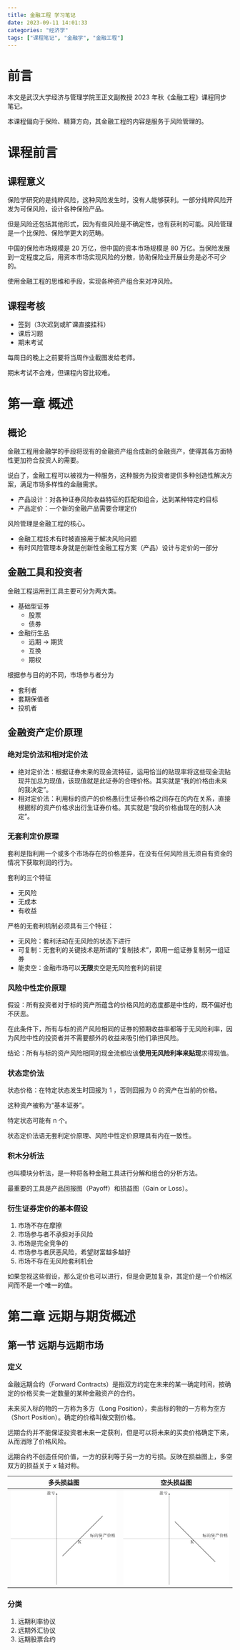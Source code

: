```yaml
---
title: 金融工程 学习笔记
date: 2023-09-11 14:01:33
categories: "经济学"
tags: ["课程笔记", "金融学", "金融工程"]
---
```


# 前言

本文是武汉大学经济与管理学院王正文副教授 2023 年秋《金融工程》课程同步笔记。

本课程偏向于保险、精算方向，其金融工程的内容是服务于风险管理的。

# 课程前言

## 课程意义

保险学研究的是纯粹风险，这种风险发生时，没有人能够获利。一部分纯粹风险开发为可保风险，设计各种保险产品。

但是风险还包括其他形式，因为有些风险是不确定性，也有获利的可能。风险管理是一个比保险、保险学更大的范畴。

中国的保险市场规模是 20 万亿，但中国的资本市场规模是 80 万亿。当保险发展到一定程度之后，用资本市场实现风险的分散，协助保险业开展业务是必不可少的。

使用金融工程的思维和手段，实现各种资产组合来对冲风险。

## 课程考核

* 签到（3次迟到或旷课直接挂科）
* 课后习题
* 期末考试

每周日的晚上之前要将当周作业截图发给老师。

期末考试不会难，但课程内容比较难。

# 第一章 概述

## 概论

金融工程用金融学的手段将现有的金融资产组合成新的金融资产，使得其各方面特性更加符合投资人的需要。

说白了，金融工程可以被视为一种服务，这种服务为投资者提供多种创造性解决方案，满足市场多样性的金融需求。

* 产品设计：对各种证券风险收益特征的匹配和组合，达到某种特定的目标
* 产品定价：一个新的金融产品需要合理定价

风险管理是金融工程的核心。

* 金融工程技术有时被直接用于解决风险问题
* 有时风险管理本身就是创新性金融工程方案（产品）设计与定价的一部分

## 金融工具和投资者

金融工程运用到工具主要可分为两大类。

* 基础型证券
  * 股票
  * 债券
* 金融衍生品
  * 远期 -> 期货
  * 互换
  * 期权

根据参与目的的不同，市场参与者分为

* 套利者
* 套期保值者
* 投机者

## 金融资产定价原理

### 绝对定价法和相对定价法

* 绝对定价法：根据证券未来的现金流特征，运用恰当的贴现率将这些现金流贴现并加总为现值，该现值就是此证券的合理价格。其实就是“我的价格由未来的我决定”。
* 相对定价法：利用标的资产的价格愚衍生证券价格之间存在的内在关系，直接根据标的资产价格求出衍生证券价格。其实就是“我的价格由现在的别人决定”。

### 无套利定价原理

套利是指利用一个或多个市场存在的价格差异，在没有任何风险且无须自有资金的情况下获取利润的行为。

套利的三个特征

* 无风险
* 无成本
* 有收益

严格的无套利机制必须具有三个特征：

* 无风险：套利活动在无风险的状态下进行
* 可复制：无套利的关键技术是所谓的“复制技术”，即用一组证券复制另一组证券
* 能卖空：金融市场可以**无限**卖空是无风险套利的前提

### 风险中性定价原理

假设：所有投资者对于标的资产所蕴含的价格风险的态度都是中性的，既不偏好也不厌恶。

在此条件下，所有与标的资产风险相同的证券的预期收益率都等于无风险利率，因为风险中性的投资者并不需要额外的收益来吸引他们承担风险。

结论：所有与标的资产风险相同的现金流都应该**使用无风险利率来贴现**求得现值。

### 状态定价法

状态价格：在特定状态发生时回报为 1 ，否则回报为 0 的资产在当前的价格。

这种资产被称为“基本证券”。

特定状态可能有 n 个。

状态定价法语无套利定价原理、风险中性定价原理具有内在一致性。

### 积木分析法

也叫模块分析法，是一种将各种金融工具进行分解和组合的分析方法。

最重要的工具是产品回报图（Payoff）和损益图（Gain or Loss）。

### 衍生证券定价的基本假设

1. 市场不存在摩擦
2. 市场参与者不承担对手风险
3. 市场是完全竞争的
4. 市场参与者厌恶风险，希望财富越多越好
5. 市场不存在无风险套利机会

如果忽视这些假设，那么定价也可以进行，但是会更加复杂，其定价是一个价格区间而不是一个唯一的值。

# 第二章 远期与期货概述

## 第一节 远期与远期市场

### 定义

金融远期合约（Forward Contracts）是指双方约定在未来的某一确定时间，按确定的价格买卖一定数量的某种金融资产的合约。

未来买入标的物的一方称为多方（Long Position），卖出标的物的一方称为空方（Short Position）。确定的价格叫做交割价格。

远期合约并不能保证投资者未来一定获利，但是可以将未来的买卖价格确定下来，从而消除了价格风险。

远期合约不创造任何价值，一方的获利等于另一方的亏损。反映在损益图上，多空双方的损益关于 $x$ 轴对称。

|                                  多头损益图                                   |                                  空头损益图                                   |
| :---------------------------------------------------------------------------: | :---------------------------------------------------------------------------: |
| ![远期合约多头损益图](./第二章资源/远期合约多头损益图/远期合约多头损益图.png) | ![远期合约空头损益图](./第二章资源/远期合约空头损益图/远期合约空头损益图.png) |

### 分类

1. 远期利率协议
2. 远期外汇协议
3. 远期股票合约